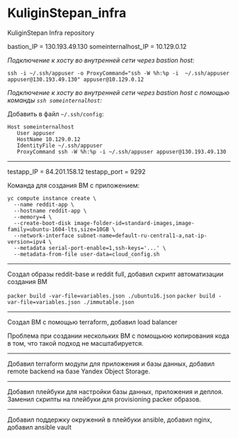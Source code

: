 # KuliginStepan_infra
KuliginStepan Infra repository

bastion_IP = 130.193.49.130
someinternalhost_IP = 10.129.0.12

*Подключение к хосту во внутренней сети через bastion host:*

`ssh -i ~/.ssh/appuser -o ProxyCommand="ssh -W %h:%p -i  ~/.ssh/appuser appuser@130.193.49.130" appuser@10.129.0.12`

*Подключение к хосту во внутренней сети через bastion host с помощью команды `ssh someinternalhost`:*

Добавить в файл `~/.ssh/config`:

```
Host someinternalhost
   User appuser
   HostName 10.129.0.12
   IdentityFile ~/.ssh/appuser
   ProxyCommand ssh -W %h:%p -i ~/.ssh/appuser appuser@130.193.49.130
```

---

testapp_IP = 84.201.158.12
testapp_port = 9292

Команда для создания ВМ с приложением:
```
yc compute instance create \
  --name reddit-app \
  --hostname reddit-app \
  --memory=4 \
  --create-boot-disk image-folder-id=standard-images,image-family=ubuntu-1604-lts,size=10GB \
  --network-interface subnet-name=default-ru-central1-a,nat-ip-version=ipv4 \
  --metadata serial-port-enable=1,ssh-keys='...' \
  --metadata-from-file user-data=cloud_config.sh
```

---

Создал образы reddit-base и reddit full, добавил скрипт автоматизации создания ВМ

`packer build -var-file=variables.json ./ubuntu16.json`
`packer build -var-file=variables.json ./immutable.json`

---
Создал ВМ с помощью terraform, добавил load balancer

Проблема при создании нескольких ВМ с помощьюю копирования кода в том, что такой подход не масштабируется.

---
Добавил terraform модули для приложения и базы данных, добавил remote backend на базе Yandex Object Storage.

---
Добавил плейбуки для настройки базы данных, приложения и деплоя.
Заменил скрипты на плейбуки для provisioning packer образов.

---
Добавил поддержку окружений в плейбуки ansible, добавил nginx, добавил ansible vault
